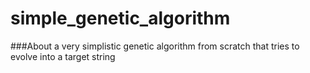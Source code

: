 # simple_genetic_algorithm

###About
a very simplistic genetic algorithm from scratch that tries to evolve into a target string
